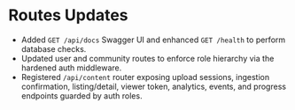 # Routes Updates

- Added `GET /api/docs` Swagger UI and enhanced `GET /health` to perform database checks.
- Updated user and community routes to enforce role hierarchy via the hardened auth middleware.
- Registered `/api/content` router exposing upload sessions, ingestion confirmation, listing/detail, viewer token, analytics, events, and progress endpoints guarded by auth roles.
